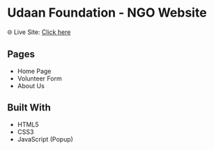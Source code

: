 # Udaan Foundation - NGO Website

🌐 Live Site: [Click here](https://sakshiis-code.github.io/ngo-website/)

## Pages
- Home Page
- Volunteer Form
- About Us

## Built With
- HTML5
- CSS3
- JavaScript (Popup)
